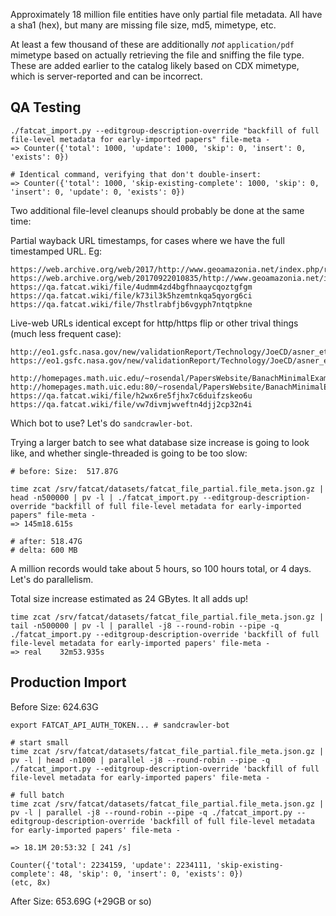 
Approximately 18 million file entities have only partial file metadata. All
have a sha1 (hex), but many are missing file size, md5, mimetype, etc.

At least a few thousand of these are additionally *not* `application/pdf`
mimetype based on actually retrieving the file and sniffing the file type.
These are added earlier to the catalog likely based on CDX mimetype, which is
server-reported and can be incorrect.

## QA Testing

    ./fatcat_import.py --editgroup-description-override "backfill of full file-level metadata for early-imported papers" file-meta -
    => Counter({'total': 1000, 'update': 1000, 'skip': 0, 'insert': 0, 'exists': 0})

    # Identical command, verifying that don't double-insert:
    => Counter({'total': 1000, 'skip-existing-complete': 1000, 'skip': 0, 'insert': 0, 'update': 0, 'exists': 0})

Two additional file-level cleanups should probably be done at the same time:

Partial wayback URL timestamps, for cases where we have the full timestamped URL. Eg:

    https://web.archive.org/web/2017/http://www.geoamazonia.net/index.php/revista/article/download/51/pdf_38
    https://web.archive.org/web/20170922010835/http://www.geoamazonia.net/index.php/revista/article/download/51/pdf_38
    https://qa.fatcat.wiki/file/4udmm4zd4bgfhnaaycqoztgfgm
    https://qa.fatcat.wiki/file/k73il3k5hzemtnkqa5qyorg6ci
    https://qa.fatcat.wiki/file/7hstlrabfjb6vgyph7ntqtpkne

Live-web URLs identical except for http/https flip or other trival things (much less frequent case):

    http://eo1.gsfc.nasa.gov/new/validationReport/Technology/JoeCD/asner_etal_PNAS_20041.pdf
    https://eo1.gsfc.nasa.gov/new/validationReport/Technology/JoeCD/asner_etal_PNAS_20041.pdf

    http://homepages.math.uic.edu/~rosendal/PapersWebsite/BanachMinimalExamples.pdf
    http://homepages.math.uic.edu:80/~rosendal/PapersWebsite/BanachMinimalExamples.pdf
    https://qa.fatcat.wiki/file/h2wx6re5fjhx7c6duifzskeo6u
    https://qa.fatcat.wiki/file/vw7divmjwveftn4djj2cp32n4i

Which bot to use? Let's do `sandcrawler-bot`.

Trying a larger batch to see what database size increase is going to look like,
and whether single-threaded is going to be too slow:

    # before: Size:  517.87G

    time zcat /srv/fatcat/datasets/fatcat_file_partial.file_meta.json.gz | head -n500000 | pv -l | ./fatcat_import.py --editgroup-description-override "backfill of full file-level metadata for early-imported papers" file-meta -
    => 145m18.615s

    # after: 518.47G
    # delta: 600 MB

A million records would take about 5 hours, so 100 hours total, or 4 days. Let's do parallelism.

Total size increase estimated as 24 GBytes. It all adds up!

    time zcat /srv/fatcat/datasets/fatcat_file_partial.file_meta.json.gz | tail -n500000 | pv -l | parallel -j8 --round-robin --pipe -q ./fatcat_import.py --editgroup-description-override 'backfill of full file-level metadata for early-imported papers' file-meta -
    => real    32m53.935s

## Production Import

Before Size: 624.63G

    export FATCAT_API_AUTH_TOKEN... # sandcrawler-bot

    # start small
    time zcat /srv/fatcat/datasets/fatcat_file_partial.file_meta.json.gz | pv -l | head -n1000 | parallel -j8 --round-robin --pipe -q ./fatcat_import.py --editgroup-description-override 'backfill of full file-level metadata for early-imported papers' file-meta -

    # full batch
    time zcat /srv/fatcat/datasets/fatcat_file_partial.file_meta.json.gz | pv -l | parallel -j8 --round-robin --pipe -q ./fatcat_import.py --editgroup-description-override 'backfill of full file-level metadata for early-imported papers' file-meta -

    => 18.1M 20:53:32 [ 241 /s]

    Counter({'total': 2234159, 'update': 2234111, 'skip-existing-complete': 48, 'skip': 0, 'insert': 0, 'exists': 0})
    (etc, 8x)

After Size: 653.69G (+29GB or so)
